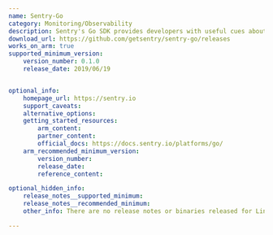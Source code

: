 ```yaml
---
name: Sentry-Go
category: Monitoring/Observability
description: Sentry's Go SDK provides developers with useful cues about where and why a panic or error may have happened in an application.
download_url: https://github.com/getsentry/sentry-go/releases
works_on_arm: true
supported_minimum_version:
    version_number: 0.1.0
    release_date: 2019/06/19


optional_info:
    homepage_url: https://sentry.io
    support_caveats:
    alternative_options:
    getting_started_resources:
        arm_content:
        partner_content:
        official_docs: https://docs.sentry.io/platforms/go/
    arm_recommended_minimum_version:
        version_number:
        release_date:
        reference_content:

optional_hidden_info:
    release_notes__supported_minimum:
    release_notes__recommended_minimum:
    other_info: There are no release notes or binaries released for Linux/ARM64. However, sentry-go can be installed from the version 0.1.0.

---
```

